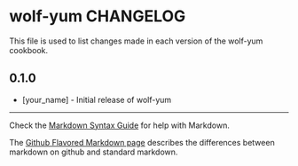 wolf-yum CHANGELOG
==================

This file is used to list changes made in each version of the wolf-yum cookbook.

0.1.0
-----
- [your_name] - Initial release of wolf-yum

- - -
Check the [Markdown Syntax Guide](http://daringfireball.net/projects/markdown/syntax) for help with Markdown.

The [Github Flavored Markdown page](http://github.github.com/github-flavored-markdown/) describes the differences between markdown on github and standard markdown.
